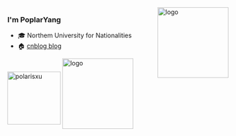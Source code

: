 <img src="https://github-readme-stats.vercel.app/api?username=PoplarYang&show_icons=true" alt="logo" height="160" align="right" style="margin: 5px; margin-bottom: 20px;" />

### I'm PoplarYang

- 🎓 Northem University for Nationalities
- 🏠 [cnblog blog](https://www.cnblogs.com/hiyang)

<img src="polarisxu-qrcode-small.jpg" alt="polarisxu" height="120" align="center"/>

<img src="https://github-profile-trophy.vercel.app/?username=PoplarYang&theme=flat&column=7" alt="logo" height="160" align="center" style="margin: auto; margin-bottom: 20px;" />

<!--
**PoplarYang/PoplarYang** is a ✨ _special_ ✨ repository because its `README.md` (this file) appears on your GitHub profile.

Here are some ideas to get you started:

- 🔭 I’m currently working on ...
- 🌱 I’m currently learning ...
- 👯 I’m looking to collaborate on ...
- 🤔 I’m looking for help with ...
- 💬 Ask me about ...
- 📫 How to reach me: ...
- 😄 Pronouns: ...
- ⚡ Fun fact: ...
-->
